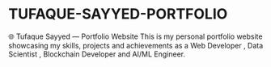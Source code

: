 # TUFAQUE-SAYYED-PORTFOLIO
🌐 Tufaque Sayyed — Portfolio Website This is my personal portfolio website showcasing my skills, projects and achievements as a Web Developer , Data Scientist , Blockchain Developer and AI/ML Engineer. 
